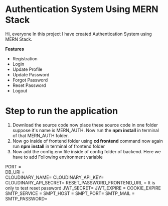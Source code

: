 # Authentication System Using MERN Stack

Hi, everyone In this project I have created Authentication System using MERN Stack. 

**Features**
- Registration
- Login
- Update Profile
- Update Password
- Forgot Password
- Reset Password
- Logout


# Step to run the application

1) Download the source code now place these source code in one folder suppose it's name is MERN_AUTH. Now run the **npm install** in terminal of that MERN_AUTH folder.
2)  Now go inside of frontend folder using **cd frontend** command now again run **npm install** in terminal of frontend folder
3) Now add the config.env file inside of config folder of backend. Here we have to add Following environment variable 
 
PORT =  
DB_URI =  
CLOUDINARY_NAME=
CLOUDINARY_API_KEY=
CLOUDINARY_API_SECRET=
RESET_PASSWORD_FRONTEND_URL = It is only to test reset password
JWT_SECRET= 
JWT_EXPIRE = 
COOKIE_EXPIRE
SMTP_SERVICE = 
SMPT_HOST = 
SMPT_PORT= 
SMTP_MAIL = 
SMTP_PASSWORD=
